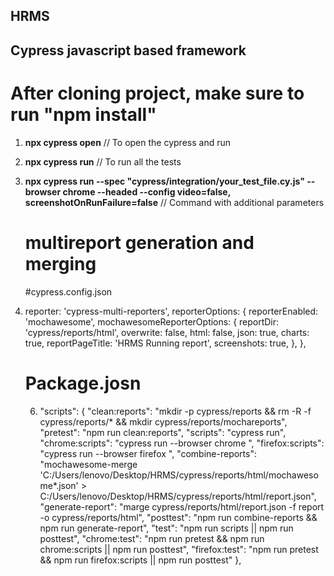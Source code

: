 ## HRMS
## Cypress javascript based framework

# After cloning project, make sure to run "npm install"

1. **npx cypress open**   // To open the cypress and run
2. **npx cypress run**    // To run all the tests
3. **npx cypress run --spec "cypress/integration/your_test_file.cy.js" --browser chrome --headed --config video=false, screenshotOnRunFailure=false**  // Command with additional parameters

   # multireport generation and merging
   #cypress.config.json
5.  reporter: 'cypress-multi-reporters',
     reporterOptions: {
        reporterEnabled: 'mochawesome',
         mochawesomeReporterOptions: {
             reportDir: 'cypress/reports/html',
             overwrite: false,
             html: false,
             json: true,
             charts: true,
             reportPageTitle: 'HRMS Running report',
             screenshots: true,
         },
     },

      # Package.josn
    6. "scripts": {
    "clean:reports": "mkdir -p cypress/reports && rm -R -f cypress/reports/* && mkdir cypress/reports/mochareports",
    "pretest": "npm run clean:reports",
    "scripts": "cypress run",
    "chrome:scripts": "cypress run --browser chrome ",
    "firefox:scripts": "cypress run --browser firefox ",
    "combine-reports": "mochawesome-merge 'C:/Users/lenovo/Desktop/HRMS/cypress/reports/html/mochawesome*.json' > 
     C:/Users/lenovo/Desktop/HRMS/cypress/reports/html/report.json",
    "generate-report": "marge cypress/reports/html/report.json -f report -o cypress/reports/html",
    "posttest": "npm run combine-reports && npm run generate-report",
    "test": "npm run scripts || npm run posttest",
    "chrome:test": "npm run pretest && npm run chrome:scripts || npm run posttest",
    "firefox:test": "npm run pretest && npm run firefox:scripts || npm run posttest"
  },
